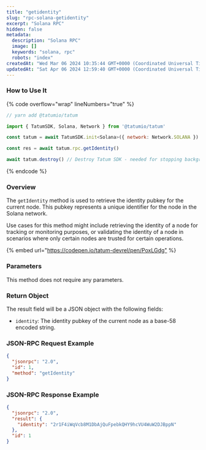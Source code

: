 ```yaml
---
title: "getidentity"
slug: "rpc-solana-getidentity"
excerpt: "Solana RPC"
hidden: false
metadata: 
  description: "Solana RPC"
  image: []
  keywords: "solana, rpc"
  robots: "index"
createdAt: "Wed Mar 06 2024 10:35:44 GMT+0000 (Coordinated Universal Time)"
updatedAt: "Sat Apr 06 2024 12:59:40 GMT+0000 (Coordinated Universal Time)"
---
```




### How to Use It

{% code overflow="wrap" lineNumbers="true" %}

```javascript
// yarn add @tatumio/tatum

import { TatumSDK, Solana, Network } from '@tatumio/tatum'

const tatum = await TatumSDK.init<Solana>({ network: Network.SOLANA })

const res = await tatum.rpc.getIdentity()

await tatum.destroy() // Destroy Tatum SDK - needed for stopping background jobs
```

{% endcode %}

### Overview

The `getIdentity` method is used to retrieve the identity pubkey for the current node. This pubkey represents a unique identifier for the node in the Solana network.

Use cases for this method might include retrieving the identity of a node for tracking or monitoring purposes, or validating the identity of a node in scenarios where only certain nodes are trusted for certain operations.

{% embed url="<https://codepen.io/tatum-devrel/pen/PoxLGdg"> %}

### Parameters

This method does not require any parameters.

### Return Object

The result field will be a JSON object with the following fields:

- `identity`: The identity pubkey of the current node as a base-58 encoded string.

### JSON-RPC Request Example

```json
{
  "jsonrpc": "2.0",
  "id": 1,
  "method": "getIdentity"
}
```

### JSON-RPC Response Example

```json
{
  "jsonrpc": "2.0",
  "result": {
    "identity": "2r1F4iWqVcb8M1DbAjQuFpebkQHY9hcVU4WuW2DJBppN"
  },
  "id": 1
}
```
